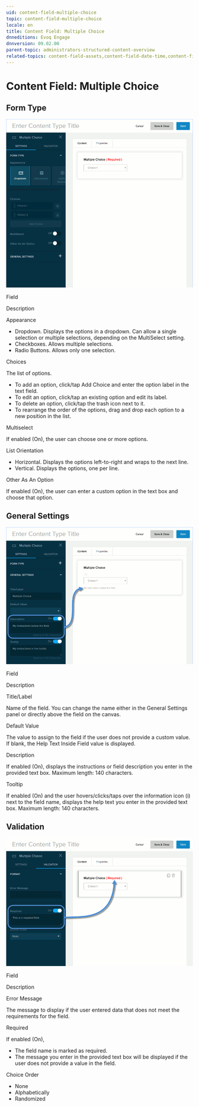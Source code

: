 ```yaml
---
uid: content-field-multiple-choice
topic: content-field-multiple-choice
locale: en
title: Content Field: Multiple Choice
dnneditions: Evoq Engage
dnnversion: 09.02.00
parent-topic: administrators-structured-content-overview
related-topics: content-field-assets,content-field-date-time,content-field-multi-line-text,content-field-number,content-field-reference-object,content-field-single-line-text,content-field-static-text
---
```


# Content Field: Multiple Choice

## Form Type

  

![Form Type for Multiple Choice field](/images/scr-ContentField-MultipleChoice-formtype.gif)

  

Field

Description

Appearance

*   Dropdown. Displays the options in a dropdown. Can allow a single selection or multiple selections, depending on the MultiSelect setting.
*   Checkboxes. Allows multiple selections.
*   Radio Buttons. Allows only one selection.

Choices

The list of options.

*   To add an option, click/tap Add Choice and enter the option label in the text field.
*   To edit an option, click/tap an existing option and edit its label.
*   To delete an option, click/tap the trash icon next to it.
*   To rearrange the order of the options, drag and drop each option to a new position in the list.

Multiselect

If enabled (On), the user can choose one or more options.

List Orientation

*   Horizontal. Displays the options left-to-right and wraps to the next line.
*   Vertical. Displays the options, one per line.

Other As An Option

If enabled (On), the user can enter a custom option in the text box and choose that option.

## General Settings

  

![General Settings for Multiple Choice field](/images/scr-ContentField-MultipleChoice-generalsettings.gif)

  

Field

Description

Title/Label

Name of the field. You can change the name either in the General Settings panel or directly above the field on the canvas.

Default Value

The value to assign to the field if the user does not provide a custom value. If blank, the Help Text Inside Field value is displayed.

Description

If enabled (On), displays the instructions or field description you enter in the provided text box. Maximum length: 140 characters.

Tooltip

If enabled (On) and the user hovers/clicks/taps over the information icon (i) next to the field name, displays the help text you enter in the provided text box. Maximum length: 140 characters.

## Validation

  

![Validation for Multiple Choice field](/images/scr-ContentField-MultipleChoice-validation.gif)

  

Field

Description

Error Message

The message to display if the user entered data that does not meet the requirements for the field.

Required

If enabled (On),

*   The field name is marked as required.
*   The message you enter in the provided text box will be displayed if the user does not provide a value in the field.

Choice Order

*   None
*   Alphabetically
*   Randomized